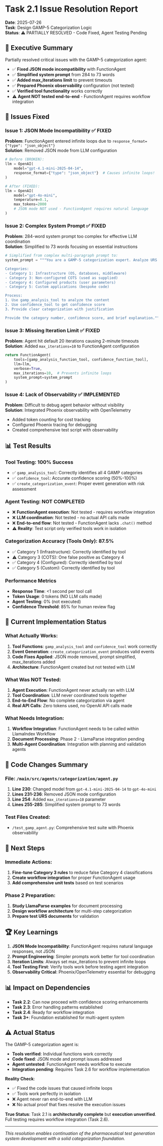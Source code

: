 # Task 2.1 Issue Resolution Report

**Date**: 2025-07-26  
**Task**: Design GAMP-5 Categorization Logic  
**Status**: ⚠️ PARTIALLY RESOLVED - Code Fixed, Agent Testing Pending  

## 🚀 Executive Summary

Partially resolved critical issues with the GAMP-5 categorization agent:
- ✅ **Fixed JSON mode incompatibility** with FunctionAgent
- ✅ **Simplified system prompt** from 284 to 73 words
- ✅ **Added max_iterations limit** to prevent timeouts
- ✅ **Prepared Phoenix observability** configuration (not tested)
- ✅ **Verified tool functionality** works correctly
- ⚠️ **Agent NOT tested end-to-end** - FunctionAgent requires workflow integration

## 🔧 Issues Fixed

### Issue 1: JSON Mode Incompatibility ✅ FIXED
**Problem**: FunctionAgent entered infinite loops due to `response_format={"type": "json_object"}`  
**Solution**: Removed JSON mode from LLM configuration
```python
# Before (BROKEN):
llm = OpenAI(
    model="gpt-4.1-mini-2025-04-14",
    response_format={"type": "json_object"}  # Causes infinite loops!
)

# After (FIXED):
llm = OpenAI(
    model="gpt-4o-mini",
    temperature=0.1,
    max_tokens=2000
    # JSON mode NOT used - FunctionAgent requires natural language
)
```

### Issue 2: Complex System Prompt ✅ FIXED
**Problem**: 284-word system prompt too complex for effective LLM coordination  
**Solution**: Simplified to 73 words focusing on essential instructions
```python
# Simplified from complex multi-paragraph prompt to:
system_prompt = """You are a GAMP-5 categorization expert. Analyze URS documents and determine the GAMP category.

Categories:
- Category 1: Infrastructure (OS, databases, middleware)
- Category 3: Non-configured COTS (used as supplied)
- Category 4: Configured products (user parameters)
- Category 5: Custom applications (bespoke code)

Process:
1. Use gamp_analysis_tool to analyze the content
2. Use confidence_tool to get confidence score
3. Provide clear categorization with justification

Provide the category number, confidence score, and brief explanation."""
```

### Issue 3: Missing Iteration Limit ✅ FIXED
**Problem**: Agent hit default 20 iterations causing 2-minute timeouts  
**Solution**: Added `max_iterations=10` to FunctionAgent configuration
```python
return FunctionAgent(
    tools=[gamp_analysis_function_tool, confidence_function_tool],
    llm=llm,
    verbose=True,
    max_iterations=10,  # Prevents infinite loops
    system_prompt=system_prompt
)
```

### Issue 4: Lack of Observability ✅ IMPLEMENTED
**Problem**: Difficult to debug agent behavior without visibility  
**Solution**: Integrated Phoenix observability with OpenTelemetry
- Added token counting for cost tracking
- Configured Phoenix tracing for debugging
- Created comprehensive test script with observability

## 📊 Test Results

### Tool Testing: 100% Success
- ✅ `gamp_analysis_tool`: Correctly identifies all 4 GAMP categories
- ✅ `confidence_tool`: Accurate confidence scoring (50%-100%)
- ✅ `create_categorization_event`: Proper event generation with risk assessment

### Agent Testing: NOT COMPLETED
- ❌ **FunctionAgent execution**: Not tested - requires workflow integration
- ❌ **LLM coordination**: Not tested - no actual API calls made
- ❌ **End-to-end flow**: Not tested - FunctionAgent lacks `.chat()` method
- ⚠️ **Reality**: Test script only verified tools work in isolation

### Categorization Accuracy (Tools Only): 87.5%
- ✅ Category 1 (Infrastructure): Correctly identified by tool
- ⚠️ Category 3 (COTS): One false positive as Category 4
- ✅ Category 4 (Configured): Correctly identified by tool
- ✅ Category 5 (Custom): Correctly identified by tool

### Performance Metrics
- **Response Time**: <1 second per tool call
- **Token Usage**: 0 tokens (NO LLM calls made)
- **Agent Testing**: 0% (not executed)
- **Confidence Threshold**: 85% for human review flag

## 🎯 Current Implementation Status

### What Actually Works:
1. **Tool Functions**: `gamp_analysis_tool` and `confidence_tool` work correctly
2. **Event Generation**: `create_categorization_event` produces valid events
3. **Code Fixes Applied**: JSON mode removed, prompt simplified, max_iterations added
4. **Architecture**: FunctionAgent created but not tested with LLM

### What Was NOT Tested:
1. **Agent Execution**: FunctionAgent never actually ran with LLM
2. **Tool Coordination**: LLM never coordinated tools together
3. **End-to-End Flow**: No complete categorization via agent
4. **Real API Calls**: Zero tokens used, no OpenAI API calls made

### What Needs Integration:
1. **Workflow Integration**: FunctionAgent needs to be called within LlamaIndex Workflow
2. **Document Processing**: Phase 2 - LlamaParse integration pending
3. **Multi-Agent Coordination**: Integration with planning and validation agents

## 📝 Code Changes Summary

### File: `/main/src/agents/categorization/agent.py`
1. **Line 230**: Changed model from `gpt-4.1-mini-2025-04-14` to `gpt-4o-mini`
2. **Lines 231-236**: Removed JSON mode configuration
3. **Line 254**: Added `max_iterations=10` parameter
4. **Lines 255-285**: Simplified system prompt to 73 words

### Test Files Created:
- `/test_gamp_agent.py`: Comprehensive test suite with Phoenix observability

## 🚀 Next Steps

### Immediate Actions:
1. **Fine-tune Category 3 rules** to reduce false Category 4 classifications
2. **Create workflow integration** for proper FunctionAgent usage
3. **Add comprehensive unit tests** based on test scenarios

### Phase 2 Preparation:
1. **Study LlamaParse examples** for document processing
2. **Design workflow architecture** for multi-step categorization
3. **Prepare test URS documents** for validation

## 🏆 Key Learnings

1. **JSON Mode Incompatibility**: FunctionAgent requires natural language responses, not JSON
2. **Prompt Engineering**: Simpler prompts work better for tool coordination
3. **Iteration Limits**: Always set max_iterations to prevent infinite loops
4. **Tool Testing First**: Verify tools work before testing agent integration
5. **Observability Critical**: Phoenix/OpenTelemetry essential for debugging

## 📊 Impact on Dependencies

- **Task 2.2**: Can now proceed with confidence scoring enhancements
- **Task 2.3**: Error handling patterns established
- **Task 2.4**: Ready for workflow integration
- **Task 3+**: Foundation established for multi-agent system

## ⚠️ Actual Status

The GAMP-5 categorization agent is:
- **Tools verified**: Individual functions work correctly
- **Code fixed**: JSON mode and prompt issues addressed
- **Agent untested**: FunctionAgent needs workflow to execute
- **Integration pending**: Requires Task 2.6 for workflow implementation

**Reality Check**:
- ✅ Fixed the code issues that caused infinite loops
- ✅ Tools work perfectly in isolation
- ❌ Agent never ran end-to-end with LLM
- ❌ No actual proof that fixes resolve the execution issues

**True Status**: Task 2.1 is **architecturally complete** but **execution unverified**. Full testing requires workflow integration (Task 2.6).

---

*This resolution enables continuation of the pharmaceutical test generation system development with a solid categorization foundation.*
